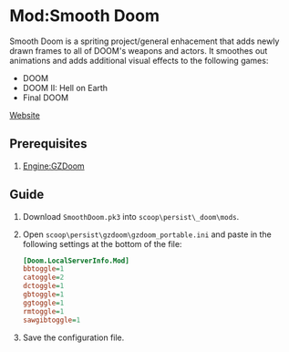 # Mod:Smooth Doom

Smooth Doom is a spriting project/general enhacement that adds newly drawn
frames to all of DOOM's weapons and actors. It smoothes out animations and adds
additional visual effects to the following games:

- DOOM
- DOOM II: Hell on Earth
- Final DOOM

[Website][]

## Prerequisites

1. [Engine:GZDoom](engine_gzdoom.md)

## Guide

1. Download `SmoothDoom.pk3` into `scoop\persist\_doom\mods`.
1. Open `scoop\persist\gzdoom\gzdoom_portable.ini` and paste in the following
   settings at the bottom of the file:

   ```ini
   [Doom.LocalServerInfo.Mod]
   bbtoggle=1
   catoggle=2
   dctoggle=1
   gbtoggle=1
   ggtoggle=1
   rmtoggle=1
   sawgibtoggle=1
   ```

1. Save the configuration file.

<!-- Reference Links -->

[website]: https://forum.zdoom.org/viewtopic.php?t=45550
